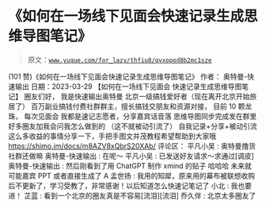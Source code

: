 # 《如何在一场线下见面会快速记录生成思维导图笔记》

> 原文：[`www.yuque.com/for_lazy/thfiu8/qvxopod8b2mc1sze`](https://www.yuque.com/for_lazy/thfiu8/qvxopod8b2mc1sze)

<ne-h2 id="fe0545e4" data-lake-id="fe0545e4"><ne-heading-ext><ne-heading-anchor></ne-heading-anchor><ne-heading-fold></ne-heading-fold></ne-heading-ext><ne-heading-content><ne-text id="ubb31400a">(101 赞)《如何在一场线下见面会快速记录生成思维导图笔记》</ne-text></ne-heading-content></ne-h2> <ne-p id="ud109fe18" data-lake-id="ud109fe18"><ne-text id="ua3970a2f">作者： 奥特曼-快速输出</ne-text></ne-p> <ne-p id="uf49294af" data-lake-id="uf49294af"><ne-text id="u6bd66ccd">日期：2023-03-29</ne-text></ne-p> <ne-p id="uf500d7f1" data-lake-id="uf500d7f1"><ne-text id="uccd05823">【如何在一场线下见面会 快速记录生成思维导图笔记】</ne-text></ne-p> <ne-p id="u52879313" data-lake-id="u52879313"><ne-text id="u343fdf57">圈友们好，</ne-text> <ne-text id="ua596dfe6">我是快速输出奥特曼</ne-text> <ne-text id="ub9527724">北京一级搞钱爱好者（现在离开北京开始旅居了）</ne-text> <ne-text id="u21abf332">百万副业搞钱付费社群群主，擅长搞钱交朋友和资源对接，</ne-text> <ne-text id="u0254fd14">目前 10 颗龙珠，</ne-text></ne-p> <ne-p id="u93e50d17" data-lake-id="u93e50d17"><ne-text id="u21d05206">每次见面会 我都是速记志愿者，分享嘉宾话音落 思维导图同步完成发在群里</ne-text></ne-p> <ne-p id="ufa1c00a4" data-lake-id="ufa1c00a4"><ne-text id="ud288e9dc">好多圈友加我会问我怎么做到的 （这不就被动引流了）</ne-text> <ne-text id="ue81d47d7">自我记录+分享+被动引流</ne-text> <ne-text id="u974aa9ec">这么多收益的事情分享一下，手把手图文并茂教程希望帮助到大家哦</ne-text></ne-p> <ne-p id="u3914325b" data-lake-id="u3914325b">[<ne-text id="u1fccd836">https://shimo.im/docs/m8AZV8xQbrS20XAb/</ne-text>](https://shimo.im/docs/m8AZV8xQbrS20XAb/)</ne-p> <ne-hole id="u2752415c" data-lake-id="u2752415c"><ne-card data-card-name="hr" data-card-type="block" id="x0vgm" data-event-boundary="card"><ne-p id="u9a73dd80" data-lake-id="u9a73dd80"><ne-text id="u2b357ee8">评论区：</ne-text></ne-p> <ne-p id="ucc1cf4ce" data-lake-id="ucc1cf4ce"><ne-text id="uc9364e91">平凡小吴 : 奥特曼撸货社群还做嘛</ne-text> <ne-text id="ucf3b8c79">奥特曼-快速输出 : 在呢～</ne-text> <ne-text id="ue79fc644">平凡小吴 : 已发送好友请求～求通过[调皮]</ne-text> <ne-text id="u2f8ffec9">奥特曼-快速输出 : 然后刚看到了用 ChatGPT 制作 xmind 的贴子 哈哈哈 未来就可能嘉宾 PPT 或者直接生成了</ne-text> <ne-text id="u92d19e23">A 孟世扬 : 我用的知犀，原来用的幕布被联想收购后不更新了，学习受教了，非常感谢！以后知道怎么快速记笔记了</ne-text> <ne-text id="uff724fa7">小北 : 我也要进！</ne-text> <ne-text id="ubee701af">芷蓝 : 看到一个北京的圈友真是不容易[流泪][流泪]</ne-text> <ne-text id="uef5390d6">乔久伴 : 北京太多圈友了</ne-text></ne-p></ne-card></ne-hole>